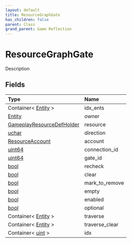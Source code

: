 ```yaml
---
layout: default
title: ResourceGraphGate
has_children: false
parent: Class
grand_parent: Game Reflection
---
```

# ResourceGraphGate
Description 

## Fields

| Type | Name |
|:----------|:--------------|
| Container< [Entity](/riftbreaker-wiki/docs/game-reflection/classes/entity/) > | idx_ents |
| [Entity](/riftbreaker-wiki/docs/game-reflection/classes/entity/) | owner |
| [GameplayResourceDefHolder](/riftbreaker-wiki/docs/game-reflection/components/gameplay_resource_def_holder/) | resource |
| [uchar](/riftbreaker-wiki/docs/game-reflection/enums/uchar/) | direction |
| [ResourceAccount](/riftbreaker-wiki/docs/game-reflection/classes/resource_account/) | account |
| [uint64](/riftbreaker-wiki/docs/game-reflection/components/uint64/) | connection_id |
| [uint64](/riftbreaker-wiki/docs/game-reflection/components/uint64/) | gate_id |
| [bool](/riftbreaker-wiki/docs/game-reflection/components/bool/) | recheck |
| [bool](/riftbreaker-wiki/docs/game-reflection/components/bool/) | clear |
| [bool](/riftbreaker-wiki/docs/game-reflection/components/bool/) | mark_to_remove |
| [bool](/riftbreaker-wiki/docs/game-reflection/components/bool/) | empty |
| [bool](/riftbreaker-wiki/docs/game-reflection/components/bool/) | enabled |
| [bool](/riftbreaker-wiki/docs/game-reflection/components/bool/) | optional |
| Container< [Entity](/riftbreaker-wiki/docs/game-reflection/classes/entity/) > | traverse |
| Container< [Entity](/riftbreaker-wiki/docs/game-reflection/classes/entity/) > | traverse_clear |
| Container< [uint](/riftbreaker-wiki/docs/game-reflection/components/uint/) > | idx |

